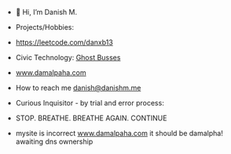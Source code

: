 - 👋 Hi, I’m Danish M.
- Projects/Hobbies:
- https://leetcode.com/danxb13	
- Civic Technology: [Ghost Busses]([url](https://ghostbuses.com/)) 
- www.damalpaha.com    
- How to reach me danish@danishm.me
- Curious Inquisitor - by trial and error process: 
- STOP. BREATHE. BREATHE AGAIN. CONTINUE

- mysite is incorrect www.damalpaha.com it should be damalpha! awaiting dns ownership

<!---
mrscraps13/mrscraps13 is a ✨ special ✨ repository because its `README.md` (this file) appears on your GitHub profile.
You can click the Preview link to take a look at your changes.
--->
